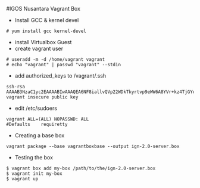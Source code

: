 #IGOS Nusantara Vagrant Box

* Install GCC & kernel devel
```
# yum install gcc kernel-devel
```

* install Virtualbox Guest
* create vagrant user
```
# useradd -m -d /home/vagrant vagrant
# echo "vagrant" | passwd "vagrant" --stdin
```

* add authorized_keys to /vagrant/.ssh
```
ssh-rsa AAAAB3NzaC1yc2EAAAABIwAAAQEA6NF8iallvQVp22WDkTkyrtvp9eWW6A8YVr+kz4TjGYe7gHzIw+niNltGEFHzD8+v1I2YJ6oXevct1YeS0o9HZyN1Q9qgCgzUFtdOKLv6IedplqoPkcmF0aYet2PkEDo3MlTBckFXPITAMzF8dJSIFo9D8HfdOV0IAdx4O7PtixWKn5y2hMNG0zQPyUecp4pzC6kivAIhyfHilFR61RGL+GPXQ2MWZWFYbAGjyiYJnAmCP3NOTd0jMZEnDkbUvxhMmBYSdETk1rRgm+R4LOzFUGaHqHDLKLX+FIPKcF96hrucXzcWyLbIbEgE98OHlnVYCzRdK8jlqm8tehUc9c9WhQ== vagrant insecure public key
```

* edit /etc/sudoers
```
vagrant ALL=(ALL) NOPASSWD: ALL
#Defaults    requiretty
```

* Creating a base box
```
vagrant package --base vagrantboxbase --output ign-2.0-server.box
```

* Testing the box
```
$ vagrant box add my-box /path/to/the/ign-2.0-server.box
$ vagrant init my-box
$ vagrant up
```
